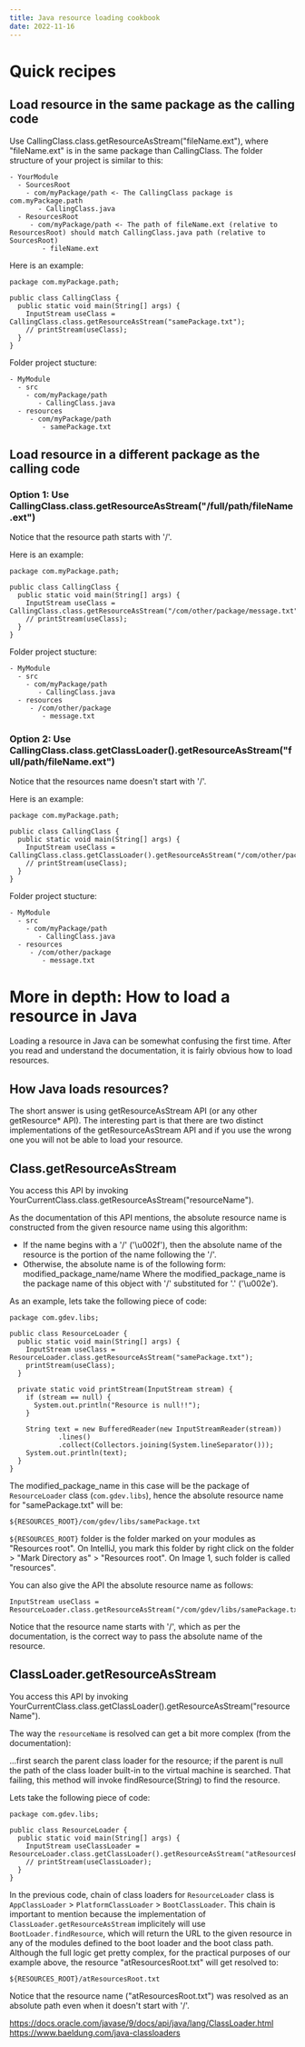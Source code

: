 ```yaml
---
title: Java resource loading cookbook
date: 2022-11-16
---
```


# Quick recipes
## Load resource in the same package as the calling code
Use CallingClass.class.getResourceAsStream("fileName.ext"), where "fileName.ext" is in the same package than CallingClass. The folder structure of your project is similar to this:
```
- YourModule
  - SourcesRoot
    - com/myPackage/path <- The CallingClass package is com.myPackage.path
       - CallingClass.java
  - ResourcesRoot
     - com/myPackage/path <- The path of fileName.ext (relative to ResourcesRoot) should match CallingClass.java path (relative to SourcesRoot)
        - fileName.ext 
```

Here is an example:

```
package com.myPackage.path;

public class CallingClass {
  public static void main(String[] args) {
    InputStream useClass = CallingClass.class.getResourceAsStream("samePackage.txt");
    // printStream(useClass);
  }
}
```

Folder project stucture:

```
- MyModule
  - src
    - com/myPackage/path
       - CallingClass.java
  - resources
     - com/myPackage/path
        - samePackage.txt 
```

## Load resource in a different package as the calling code
### Option 1: Use CallingClass.class.getResourceAsStream("/full/path/fileName.ext")
Notice that the resource path starts with '/'.

Here is an example:

```
package com.myPackage.path;

public class CallingClass {
  public static void main(String[] args) {
    InputStream useClass = CallingClass.class.getResourceAsStream("/com/other/package/message.txt");
    // printStream(useClass);
  }
}
```

Folder project stucture:

```
- MyModule
  - src
    - com/myPackage/path
       - CallingClass.java
  - resources
     - /com/other/package
        - message.txt 
```

### Option 2: Use CallingClass.class.getClassLoader().getResourceAsStream("full/path/fileName.ext")
Notice that the resources name doesn't start with '/'.

Here is an example:

```
package com.myPackage.path;

public class CallingClass {
  public static void main(String[] args) {
    InputStream useClass = CallingClass.class.getClassLoader().getResourceAsStream("/com/other/package/message.txt");
    // printStream(useClass);
  }
}
```

Folder project stucture:

```
- MyModule
  - src
    - com/myPackage/path
       - CallingClass.java
  - resources
     - /com/other/package
        - message.txt 
```

# More in depth: How to load a resource in Java

Loading a resource in Java can be somewhat confusing the first time. After you read and understand the documentation, it is fairly obvious how to load resources.

## How Java loads resources?
The short answer is using getResourceAsStream API (or any other getResource* API). The interesting part is that there are two distinct implementations of the getResourceAsStream API and if you use the wrong one you will not be able to load your resource.

## Class.getResourceAsStream
You access this API by invoking YourCurrentClass.class.getResourceAsStream("resourceName"). 

As the documentation of this API mentions, the absolute resource name is constructed from the given resource name using this algorithm:

- If the name begins with a '/' ('\u002f'), then the absolute name of the resource is the portion of the name following the '/'.
- Otherwise, the absolute name is of the following form:
modified_package_name/name
Where the modified_package_name is the package name of this object with '/' substituted for '.' ('\u002e').

As an example, lets take the following piece of code:

```
package com.gdev.libs;

public class ResourceLoader {
  public static void main(String[] args) {
    InputStream useClass = ResourceLoader.class.getResourceAsStream("samePackage.txt");
    printStream(useClass);
  }

  private static void printStream(InputStream stream) {
    if (stream == null) {
      System.out.println("Resource is null!!");
    }

    String text = new BufferedReader(new InputStreamReader(stream))
            .lines()
            .collect(Collectors.joining(System.lineSeparator()));
    System.out.println(text);
  }
}
```

The modified_package_name in this case will be the package of `ResourceLoader` class (`com.gdev.libs`), hence the absolute resource name for "samePackage.txt" will be:
```
${RESOURCES_ROOT}/com/gdev/libs/samePackage.txt
```
`${RESOURCES_ROOT}` folder is the folder marked on your modules as "Resources root". On IntelliJ, you mark this folder by right click on the folder > "Mark Directory as" > "Resources root". On Image 1, such folder is called "resources".

You can also give the API the absolute resource name as follows:
```
InputStream useClass = ResourceLoader.class.getResourceAsStream("/com/gdev/libs/samePackage.txt");
```
Notice that the resource name starts with '/', which as per the documentation, is the correct way to pass the absolute name of the resource.

## ClassLoader.getResourceAsStream
You access this API by invoking YourCurrentClass.class.getClassLoader().getResourceAsStream("resourceName").

The way the `resourceName` is resolved can get a bit more complex (from the documentation):

...first search the parent class loader for the resource; if the parent is null the path of the class loader built-in to the virtual machine is searched. That failing, this method will invoke findResource(String) to find the resource.

Lets take the following piece of code:

```
package com.gdev.libs;

public class ResourceLoader {
  public static void main(String[] args) {
    InputStream useClassLoader = ResourceLoader.class.getClassLoader().getResourceAsStream("atResourcesRoot.txt");
    // printStream(useClassLoader);
  }
}
```

In the previous code, chain of class loaders for `ResourceLoader` class is `AppClassLoader` > `PlatformClassLoader` > `BootClassLoader`. This chain is important to mention because the implementation of `ClassLoader.getResourceAsStream` implicitely will use `BootLoader.findResource`, which will return the URL to the given resource in any of the modules defined to the boot loader and the boot class path. Although the full logic get pretty complex, for the practical purposes of our example above, the resource "atResourcesRoot.txt" will get resolved to:

```
${RESOURCES_ROOT}/atResourcesRoot.txt
```
Notice that the resource name ("atResourcesRoot.txt") was resolved as an absolute path even when it doesn't start with '/'.  


https://docs.oracle.com/javase/9/docs/api/java/lang/ClassLoader.html
https://www.baeldung.com/java-classloaders
